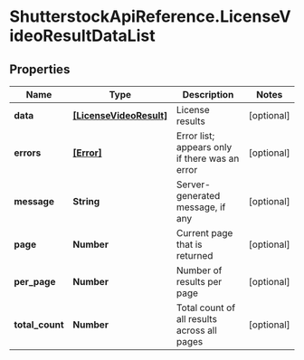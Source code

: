 # ShutterstockApiReference.LicenseVideoResultDataList

## Properties
Name | Type | Description | Notes
------------ | ------------- | ------------- | -------------
**data** | [**[LicenseVideoResult]**](LicenseVideoResult.md) | License results | [optional] 
**errors** | [**[Error]**](Error.md) | Error list; appears only if there was an error | [optional] 
**message** | **String** | Server-generated message, if any | [optional] 
**page** | **Number** | Current page that is returned | [optional] 
**per_page** | **Number** | Number of results per page | [optional] 
**total_count** | **Number** | Total count of all results across all pages | [optional] 


